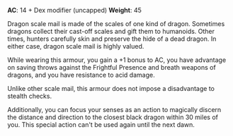 **AC**: 14 + Dex modifier (uncapped)
**Weight**: 45

Dragon scale mail is made of the scales of one kind of dragon. Sometimes dragons collect their cast-off scales and gift them to humanoids. Other times, hunters carefully skin and preserve the hide of a dead dragon. In either case, dragon scale mail is highly valued.

While wearing this armour, you gain a +1 bonus to AC, you have advantage on saving throws against the Frightful Presence and breath weapons of dragons, and you have resistance to acid damage.

Unlike other scale mail, this armour does not impose a disadvantage to stealth checks.

Additionally, you can focus your senses as an action to magically discern the distance and direction to the closest black dragon within 30 miles of you. This special action can't be used again until the next dawn.